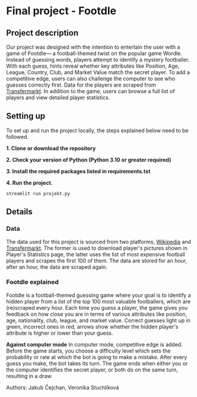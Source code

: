# Final project - Footdle

## Project description

Our project was designed with the intention to entertain the user with a game of Footdle— a football-themed twist on the popular game Wordle. Instead of guessing words, players attempt to identify a mystery footballer. With each guess, hints reveal whether key attributes like Position, Age, League, Country, Club, and Market Value match the secret player. To add a competitive edge, users can also challenge the computer to see who guesses correctly first. Data for the players are scraped from [Transfermarkt](https://www.transfermarkt.com/spieler-statistik/wertvollstespieler/marktwertetop). In addition to the game, users can browse a full list of players and view detailed player statistics.

## Setting up

To set up and run the project locally, the steps explained below need to be followed.

 **1. Clone or download the repository**

 **2. Check your version of Python (Python 3.10 or greater required)**

 **3. Install the required packages listed in requirements.txt**

 **4. Run the project.**
```
streamlit run projekt.py
```

## Details
### Data

The data used for this project is sourced from two platforms, [Wikipedia](https://en.wikipedia.org/wiki/Main_Page) and [Transfermarkt](https://www.transfermarkt.com/spieler-statistik/wertvollstespieler/marktwertetop). The former is used to download player's pictures shown in Player's Statistics page, the latter uses the list of most expensive football players and scrapes the first 100 of them. The data are stored for an hour, after an hour, the data are scraped again.

### Footdle explained

Footdle is a football-themed guessing game where your goal is to identify a hidden player from a list of the top 100 most valuable footballers, which are (re)scraped every hour. Each time you guess a player, the game gives you feedback on how close you are in terms of various attributes like position, age, nationality, club, league, and market value. Correct guesses light up in green, incorrect ones in red, arrows show whether the hidden player's attribute is higher or lower than your guess.

**Against computer mode**
In computer mode, competitive edge is added. Before the game starts, you choose a difficulty level which sets the probability or rate at which the bot is going to make a mistake. After every guess you make, the bot takes its turn. The game ends when either you or the computer identifies the secret player, or both do on the same turn, resulting in a draw.

Authors: Jakub Čejchan, Veronika Stuchlíková
